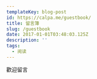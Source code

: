 ```yaml
---
templateKey: blog-post
id: https://calpa.me/guestbook/
title: 留言簿
slug: /guestbook
date: 2017-01-01T03:48:03.125Z
description: ''
tags:
  - 阅读
---
```


歡迎留言
